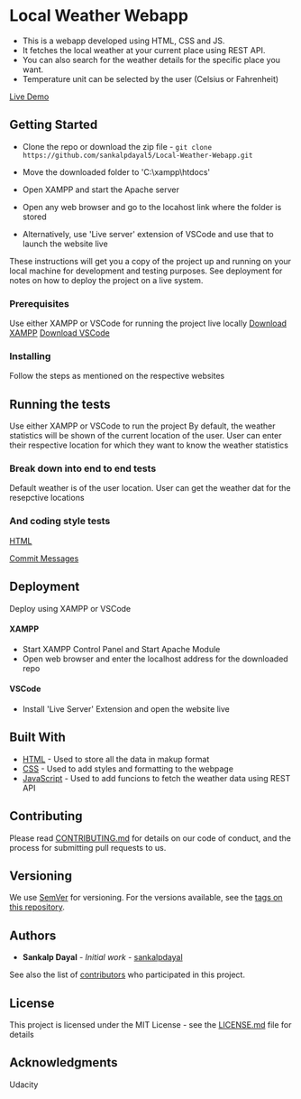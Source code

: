 # Local Weather Webapp

- This is a webapp developed using HTML, CSS and JS. 
- It fetches the local weather at  your current place using REST API.
- You can also search for the weather details for the specific place you want.
- Temperature unit can be selected by the user (Celsius or Fahrenheit)


[Live Demo](https://codepen.io/sankalpdayal5/pen/LmzrKx)


## Getting Started

- Clone the repo or download the zip file - `git clone https://github.com/sankalpdayal5/Local-Weather-Webapp.git`
- Move the downloaded folder to 'C:\xampp\htdocs'
- Open XAMPP and start the Apache server 
- Open any web browser and go to the locahost link where the folder is stored

- Alternatively, use 'Live server' extension of VSCode and use that to launch the website live

These instructions will get you a copy of the project up and running on your local machine for development and testing purposes. See deployment for notes on how to deploy the project on a live system.

### Prerequisites

Use either XAMPP or VSCode for running the project live locally
[Download XAMPP](https://www.apachefriends.org/download.html)
[Download VSCode](https://code.visualstudio.com/download)


### Installing

Follow the steps as mentioned on the respective websites

## Running the tests

Use either XAMPP or VSCode to run the project
By default, the weather statistics will be shown of the current location of the user.
User can enter their respective location for which they want to know the weather statistics

### Break down into end to end tests

Default weather is of the user location.
User can get the weather dat for the resepctive locations

### And coding style tests

[HTML](https://developer.mozilla.org/en-US/docs/Learn/HTML/Introduction_to_HTML/Debugging_HTML)

[Commit Messages](https://udacity.github.io/git-styleguide/)


## Deployment

Deploy using XAMPP or VSCode

#### XAMPP
- Start XAMPP Control Panel and Start Apache Module
- Open web browser and enter the localhost address for the downloaded repo

#### VSCode
- Install 'Live Server' Extension and open the website live

## Built With

* [HTML](https://www.w3schools.com/html/) - Used to store all the data in makup format
* [CSS](https://www.w3schools.com/html/html_css.asp) - Used to add styles and formatting to the webpage
* [JavaScript](https://www.w3schools.com/js/) - Used to add funcions to fetch the weather data using REST API

## Contributing

Please read [CONTRIBUTING.md](https://gist.github.com/PurpleBooth/b24679402957c63ec426) for details on our code of conduct, and the process for submitting pull requests to us.

## Versioning

We use [SemVer](http://semver.org/) for versioning. For the versions available, see the [tags on this repository](https://github.com/your/project/tags). 

## Authors

* **Sankalp Dayal** - *Initial work* - [sankalpdayal](https://github.com/sankalpdayal5)

See also the list of [contributors](https://github.com/your/project/contributors) who participated in this project.

## License

This project is licensed under the MIT License - see the [LICENSE.md](LICENSE.md) file for details

## Acknowledgments

Udacity
